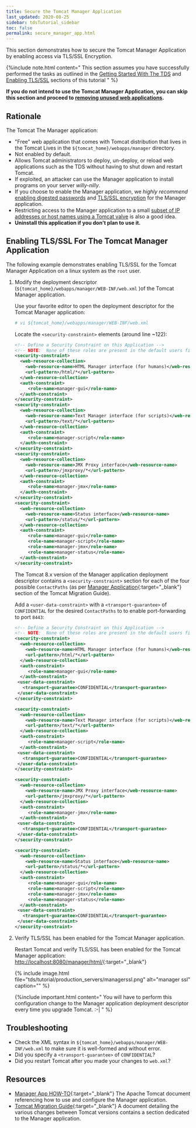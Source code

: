 ```yaml
---
title: Secure the Tomcat Manager Application
last_updated: 2020-08-25
sidebar: tdsTutorial_sidebar
toc: false
permalink: secure_manager_app.html
---
```


This section demonstrates how to secure the Tomcat Manager Application by enabling access via TLS/SSL Encryption.

{%include note.html content="
This section assumes you have successfully performed the tasks as outlined in the [Getting Started With The TDS](install_java_tomcat.html) and [Enabling TLS/SSL](enable_tls_encryption.html) sections of this tutorial
" %}

**If you do not intend to use the Tomcat Manager Application, you can skip this section and proceed to [removing unused web applications](remove_unused_webapps.html).**

## Rationale

The Tomcat The Manager application:
* "Free" web application that comes with Tomcat distribution that lives in the Tomcat Lives in the `${tomcat_home}/webapps/manager` directory.
* Not enabled by default.
* Allows Tomcat administrators to deploy, un-deploy, or reload web applications such as the TDS without having to shut down and restart Tomcat.
* If exploited, an attacker can use the Manager application to install programs on your server *willy-nilly*.
* If you choose to enable the Manager application, we _highly recommend_ [enabling digested passwords](digested_passwords.html) and [TLS/SSL encryption](enable_tls_encryption.html) for the Manager application.
* Restricting access to the Manager application to a small [subset of IP addresses or host names using a Tomcat valve](restict_access_to_tds.html) is also a good idea.
* **Uninstall this application if you don't plan to use it.**

## Enabling TLS/SSL For The Tomcat Manager Application

The following example demonstrates enabling TLS/SSL for the Tomcat Manager Application on a linux system as the `root` user.

1. Modify the deployment descriptor (`${tomcat_home}/webapps/manager/WEB-INF/web.xml` )of the Tomcat Manager application.

   Use your favorite editor to open the deployment descriptor for the Tomcat Manager application:
   
   ~~~bash
   # vi ${tomcat_home}/webapps/manager/WEB-INF/web.xml
   ~~~

   Locate the `<security-constraint>` elements (around line ~122):

   ~~~xml
   <!-- Define a Security Constraint on this Application -->
   <!-- NOTE:  None of these roles are present in the default users file -->
   <security-constraint>
     <web-resource-collection>
       <web-resource-name>HTML Manager interface (for humans)</web-resource-name>
       <url-pattern>/html/*</url-pattern>
     </web-resource-collection>
     <auth-constraint>
        <role-name>manager-gui</role-name>
     </auth-constraint>
   </security-constraint>
   <security-constraint>
     <web-resource-collection>
       <web-resource-name>Text Manager interface (for scripts)</web-resource-name>
       <url-pattern>/text/*</url-pattern>
     </web-resource-collection>
     <auth-constraint>
        <role-name>manager-script</role-name>
     </auth-constraint>
   </security-constraint>
   <security-constraint>
     <web-resource-collection>
       <web-resource-name>JMX Proxy interface</web-resource-name>
       <url-pattern>/jmxproxy/*</url-pattern>
     </web-resource-collection>
     <auth-constraint>
        <role-name>manager-jmx</role-name>
     </auth-constraint>
   </security-constraint>
   <security-constraint>
     <web-resource-collection>
       <web-resource-name>Status interface</web-resource-name>
       <url-pattern>/status/*</url-pattern>
     </web-resource-collection>
     <auth-constraint>
        <role-name>manager-gui</role-name>
        <role-name>manager-script</role-name>
        <role-name>manager-jmx</role-name>
        <role-name>manager-status</role-name>
     </auth-constraint>
   </security-constraint>
   ~~~

   The Tomcat 8.x version of the Manager application deployment descriptor contains a `<security-constraint>` section for each of the four possible `ContactPaths` (as per [Manager Application](https://tomcat.apache.org/migration.html){:target="_blank"} section of the Tomcat Migration Guide).

   Add a `<user-data-constraint>` with a `<transport-guarantee>` of `CONFIDENTIAL` for the desired `ContactPaths` to to enable port-forwarding to port `8443`:

   ~~~xml
   <!-- Define a Security Constraint on this Application -->
   <!-- NOTE:  None of these roles are present in the default users file -->
   <security-constraint>
     <web-resource-collection>
       <web-resource-name>HTML Manager interface (for humans)</web-resource-name>
       <url-pattern>/html/*</url-pattern>
     </web-resource-collection>
     <auth-constraint>
        <role-name>manager-gui</role-name>
     </auth-constraint>
    <user-data-constraint>
      <transport-guarantee>CONFIDENTIAL</transport-guarantee>
    </user-data-constraint>
   </security-constraint>

   <security-constraint>
     <web-resource-collection>
       <web-resource-name>Text Manager interface (for scripts)</web-resource-name>
       <url-pattern>/text/*</url-pattern>
     </web-resource-collection>
     <auth-constraint>
        <role-name>manager-script</role-name>
     </auth-constraint>
    <user-data-constraint>
      <transport-guarantee>CONFIDENTIAL</transport-guarantee>
    </user-data-constraint>
   </security-constraint>

   <security-constraint>
     <web-resource-collection>
       <web-resource-name>JMX Proxy interface</web-resource-name>
       <url-pattern>/jmxproxy/*</url-pattern>
     </web-resource-collection>
     <auth-constraint>
        <role-name>manager-jmx</role-name>
     </auth-constraint>
    <user-data-constraint>
      <transport-guarantee>CONFIDENTIAL</transport-guarantee>
    </user-data-constraint>
   </security-constraint>

   <security-constraint>
     <web-resource-collection>
       <web-resource-name>Status interface</web-resource-name>
       <url-pattern>/status/*</url-pattern>
     </web-resource-collection>
     <auth-constraint>
        <role-name>manager-gui</role-name>
        <role-name>manager-script</role-name>
        <role-name>manager-jmx</role-name>
        <role-name>manager-status</role-name>
     </auth-constraint>
    <user-data-constraint>
      <transport-guarantee>CONFIDENTIAL</transport-guarantee>
    </user-data-constraint>
   </security-constraint>
   ~~~

2. Verify TLS/SSL has been enabled for the Tomcat Manager application.

   Restart Tomcat and verify TLS/SSL has been enabled for the Tomcat Manager application: [http://localhost:8080/manager/html/](http://localhost:8080/manager/html/){:target="_blank"}
   
   {% include image.html file="tds/tutorial/production_servers/managerssl.png" alt="manager ssl" caption="" %}

   {%include important.html content="
      You will have to perform this configuration change to the Manager application deployment descriptor every time you upgrade Tomcat.  :-|
   " %}

## Troubleshooting

* Check the XML syntax in `${tomcat_home}/webapps/manager/WEB-INF/web.xml` to make sure it is well-formed and without error.
* Did you specify a `<transport-guarantee>` of `CONFIDENTIAL`?
* Did you restart Tomcat after you made your changes to `web.xml`?

## Resources
* [Manager App HOW-TO](https://tomcat.apache.org/tomcat-8.5-doc/manager-howto.html){:target="_blank"}
  The Apache Tomcat document referencing how to use and configure the Manager application.
* [Tomcat Migration Guide](https://tomcat.apache.org/migration.html){:target="_blank"}
  A document detailing the various changes between Tomcat versions contains a section dedicated to the Manager application.